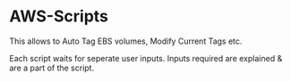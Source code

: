 # AWS-Scripts

This allows to Auto Tag EBS volumes, Modify Current Tags etc.

Each script waits for seperate user inputs. Inputs required are explained & are a part of the script.
